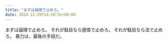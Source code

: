```yaml
---
title: "まずは論理で止めろ。"
date: 2024-12-20T14:18:52+09:00
---
```

まずは論理で止めろ。
それが駄目なら感情で止めろ。
それが駄目なら法で止めろ。
暴力は、最後の手段だ。
